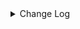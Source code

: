 <details><summary> Change Log </summary>

| Change | Commit | Version |
| --- | --- | --- |
|fix code style|https://github.com/apache/seatunnel/commit/d62342aa5| dev |
|[maven-release-plugin] prepare for next development iteration|https://github.com/apache/seatunnel/commit/dca66b78d| dev |
|[maven-release-plugin] prepare release 2.3.10|https://github.com/apache/seatunnel/commit/5c8a4c03d|2.3.10|
|[Feature][Connector-V2] Support between predicate pushdown in paimon (#8962)|https://github.com/apache/seatunnel/commit/3b141cf62|2.3.10|
|[Feature][Connector-V2] Suppor Time type in paimon connector (#8880)|https://github.com/apache/seatunnel/commit/9f1e59009|2.3.10|
|[Feature][Paimon] Customize the hadoop user  (#8888)|https://github.com/apache/seatunnel/commit/2657626f9|2.3.10|
|[Improve][Connector-v2][Paimon]PaimonCatalog close error message update (#8640)|https://github.com/apache/seatunnel/commit/48253da8d|2.3.10|
|[Improve] restruct connector common options (#8634)|https://github.com/apache/seatunnel/commit/f3499a6ee|2.3.10|
|[Improve][Connector-v2] Support checkpoint in batch mode for paimon sink (#8333)|https://github.com/apache/seatunnel/commit/f22d4ebd4|2.3.9|
|[Feature][Connector-v2] Support schema evolution for paimon sink (#8211)|https://github.com/apache/seatunnel/commit/57190e2a3|2.3.9|
|[Improve][dist]add shade check rule (#8136)|https://github.com/apache/seatunnel/commit/51ef80001|2.3.9|
|[Feature][Connector-v2] Support S3 filesystem of paimon connector (#8036)|https://github.com/apache/seatunnel/commit/e2a477293|2.3.9|
|[Feature][transform] transform support explode (#7928)|https://github.com/apache/seatunnel/commit/132278c06|2.3.9|
|[Feature][Connector-V2] Piamon Sink supports changelog-procuder is lookup and full-compaction mode (#7834)|https://github.com/apache/seatunnel/commit/c0f27c2f7|2.3.9|
|[Fix][connector-v2]Fix Paimon table connector  Error log information. (#7873)|https://github.com/apache/seatunnel/commit/a3b49e635|2.3.9|
|[Improve][Connector-v2] Use checkpointId as the commit&#x27;s identifier instead of the hash for streaming write of paimon sink (#7835)|https://github.com/apache/seatunnel/commit/c7a384af2|2.3.9|
|[Feature][Restapi] Allow metrics information to be associated to logical plan nodes (#7786)|https://github.com/apache/seatunnel/commit/6b7c53d03|2.3.9|
|[Fix][Connecotr-V2] Fix paimon dynamic bucket tale in primary key is not first (#7728)|https://github.com/apache/seatunnel/commit/dc7f69553|2.3.8|
|[Improve][Connector-v2] Remove useless code and add changelog doc for paimon sink (#7748)|https://github.com/apache/seatunnel/commit/846d876dc|2.3.8|
|[Hotfix][Connector-V2] Release resources even the task is crashed for paimon sink (#7726)|https://github.com/apache/seatunnel/commit/5ddf8d461|2.3.8|
|[Fix][Connector-V2] Fix paimon e2e error (#7721)|https://github.com/apache/seatunnel/commit/61d196436|2.3.8|
|[Feature][Connector-Paimon] Support dynamic bucket splitting improves Paimon writing efficiency (#7335)|https://github.com/apache/seatunnel/commit/bc0326cba|2.3.8|
|[Feature][Connector-v2] Support streaming read for paimon (#7681)|https://github.com/apache/seatunnel/commit/4a2e27291|2.3.8|
|[Hotfix][Seatunnel-common] Fix the CommonError msg for paimon sink (#7591)|https://github.com/apache/seatunnel/commit/d1f5db925|2.3.8|
|[Feature][CONNECTORS-V2-Paimon] Paimon Sink supported truncate table (#7560)|https://github.com/apache/seatunnel/commit/4f3df2212|2.3.8|
|[Improve][Connector-v2] Improve the exception msg in case-sensitive case for paimon sink (#7549)|https://github.com/apache/seatunnel/commit/7d31e5668|2.3.8|
|[Hotfix][Connector-V2] Fixed lost data precision for decimal data types (#7527)|https://github.com/apache/seatunnel/commit/df210ea73|2.3.8|
|[Improve][API] Move catalog open to SaveModeHandler (#7439)|https://github.com/apache/seatunnel/commit/8c2c5c79a|2.3.8|
|[Improve][Connector] Add multi-table sink option check (#7360)|https://github.com/apache/seatunnel/commit/2489f6446|2.3.7|
|The isNullable attribute is true when the primary key field in the Paimon table converts the Column object. #7231 (#7242)|https://github.com/apache/seatunnel/commit/b0fe432e9|2.3.6|
|[Feature][Core] Support using upstream table placeholders in sink options and auto replacement (#7131)|https://github.com/apache/seatunnel/commit/c4ca74122|2.3.6|
|[Paimon]support projection for paimon source (#6343)|https://github.com/apache/seatunnel/commit/6c1577267|2.3.6|
|[Improve][Paimon] Add check for the base type between source and sink before write. (#6953)|https://github.com/apache/seatunnel/commit/d56d64fc0|2.3.6|
|[Improve][Connector-V2] Improve the paimon source (#6887)|https://github.com/apache/seatunnel/commit/658643ae5|2.3.6|
|[Hotfix][Connector-V2] Close the tableWrite when task is close (#6897)|https://github.com/apache/seatunnel/commit/23a744b9b|2.3.6|
|[Fix][Connector-V2] Field information lost during Paimon DataType and SeaTunnel Column conversion (#6767)|https://github.com/apache/seatunnel/commit/6cf6e41da|2.3.6|
|[Improve][Connector-V2] Support hive catalog for paimon sink (#6833)|https://github.com/apache/seatunnel/commit/4969c91dc|2.3.6|
|[Hotfix][Connector-V2] Fix the batch write with paimon (#6865)|https://github.com/apache/seatunnel/commit/9ec971d94|2.3.6|
|[Feature][Doris] Add Doris type converter (#6354)|https://github.com/apache/seatunnel/commit/518999184|2.3.6|
|[Improve][Connector-V2] Support hadoop ha and kerberos for paimon sink (#6585)|https://github.com/apache/seatunnel/commit/20b62f3bf|2.3.5|
|[Feature][Paimon] Support specify paimon table write properties, partition keys and primary keys (#6535)|https://github.com/apache/seatunnel/commit/2b1234c7a|2.3.5|
|[Feature][Connector-V2] Support multi-table sink feature for paimon #5652 (#6449)|https://github.com/apache/seatunnel/commit/b0abbd2d8|2.3.5|
|[Feature][Connectors-v2-Paimon] Adaptation Paimon 0.6 Version (#6061)|https://github.com/apache/seatunnel/commit/b32df930e|2.3.4|
|[Fix] [Connectors-v2-Paimon] Flink table store failed to prepare commit (#6057)|https://github.com/apache/seatunnel/commit/c8dcefc3b|2.3.4|
|[Improve][Common] Introduce new error define rule (#5793)|https://github.com/apache/seatunnel/commit/9d1b2582b|2.3.4|
|[Improve] Remove use `SeaTunnelSink::getConsumedType` method and mark it as deprecated (#5755)|https://github.com/apache/seatunnel/commit/8de740810|2.3.4|
|[Hotfix][Connector-V2][Paimon] Bump paimon-bundle version to 0.4.0-incubating (#5219)|https://github.com/apache/seatunnel/commit/2917542bf|2.3.3|
|[Improve] Documentation and partial word optimization. (#4936)|https://github.com/apache/seatunnel/commit/6e8de0e2a|2.3.3|
|[Connector-V2][Paimon] Introduce paimon connector (#4178)|https://github.com/apache/seatunnel/commit/da507bbe0|2.3.2|

</details>
